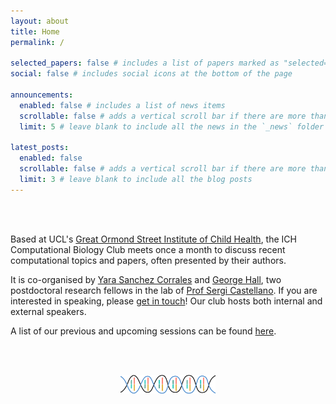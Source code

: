 ```yaml
---
layout: about
title: Home
permalink: /

selected_papers: false # includes a list of papers marked as "selected={true}"
social: false # includes social icons at the bottom of the page

announcements:
  enabled: false # includes a list of news items
  scrollable: false # adds a vertical scroll bar if there are more than 3 news items
  limit: 5 # leave blank to include all the news in the `_news` folder

latest_posts:
  enabled: false
  scrollable: false # adds a vertical scroll bar if there are more than 3 new posts items
  limit: 3 # leave blank to include all the blog posts
---
```


<br><br>

Based at UCL's [Great Ormond Street Institute of Child Health](https://www.ucl.ac.uk/child-health/great-ormond-street-institute-child-health),
the ICH Computational Biology Club meets once a month to discuss recent
computational topics and papers, often presented by their authors.

It is co-organised by [Yara Sanchez Corrales](https://profiles.ucl.ac.uk/77936-yara-elena-sanchez-corrales) and [George Hall](https://ghall.co.uk), two postdoctoral research fellows in the lab of [Prof Sergi Castellano](https://www.castellanolab.net/). If you are interested in speaking, please [get in touch](mailto:y.sanchez-corrales@ucl.ac.uk;george.hall@ucl.ac.uk)! Our club hosts both internal and external speakers.

A list of our previous and upcoming sessions can be found [here](./talks).

<br><br>

<center><img src="assets/img/dna.png" alt="Image of DNA" width="30%"/></center>
